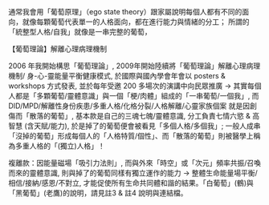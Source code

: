   

通常我會用「葡萄原理」（ego state theory）跟家屬說明每個人都有不同的面向，就像每顆葡萄代表單一的人格面向，都在進行能力與情緒的分工； 所謂的「統整型人格/自我」就像是一串完整的葡萄，   

【葡萄理論】解離心理病理機制

2006 年我開始構思「葡萄理論」, 2009年開始陸續將「葡萄理論」解離心理病理機制/ 身-心-靈能量平衡健康模式, 於國際與國內學會年會以 posters & workshops 方式發表, 並於每年受邀 200 多場次的演講中向民眾推廣 → 其實每個人都是「多顆葡萄/靈體意識」與一個「梗/肉體」組成的「一串葡萄/一個我」, 而 DID/MPD/解離性身份疾患/多重人格/化格分裂/人格解離/心靈家族個案 就是因創傷而「散落的葡萄」, 基本款是自己的三魂七魄/靈體意識, 分工負責七情六慾 & 高智慧 (含天賦/能力), 於是掉了的葡萄便會被看見「多個人格/多個我」; 一般人成串「沒掉的葡萄」形成每個人的「人格特質/個性」、而「散落的葡萄」則被醫學上稱為多重人格的「(獨立)人格」！

複離款：因能量磁場「吸引力法則」, 而與外來「時空」或「次元」頻率共振/召喚而來的靈體意識, 則與掉了的葡萄同樣有獨立運作的能力 → 整體生命能量場平衡/相信/接納/感恩/不對立, 才能促使所有生命共同體和諧的結果。「白葡萄」(鶴)與「黑葡萄」(老鷹)的說明，請見註3 & 註4 說明與連結檔。